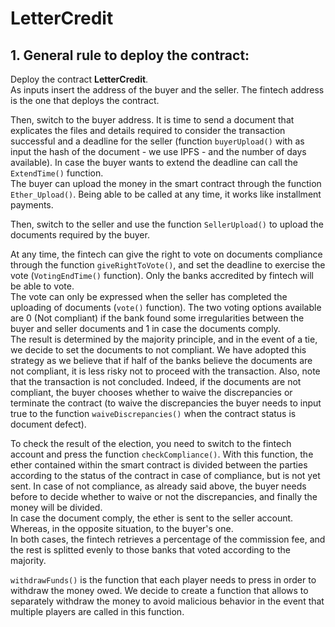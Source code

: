 # LetterCredit
## 1. General rule to deploy the contract:

Deploy the contract **LetterCredit**. \
As inputs insert the address of the buyer and the seller. The fintech address is the one that deploys the contract.

Then, switch to the buyer address. It is time to send a document that explicates the files and details required to consider the transaction successful and a deadline for the seller (function `buyerUpload()` with as input the hash of the 
document - we use IPFS - and the number of days available). In case the buyer wants to extend the deadline can call the `ExtendTime()`
function. \
The buyer can upload the money in the smart contract through the function `Ether_Upload()`. Being able to be called at any time, 
it works like installment payments. 

Then, switch to the seller and use the function `SellerUpload()` to upload the documents required by the buyer. 

At any time, the fintech can give the right to vote on documents compliance through the function `giveRightToVote()`, and set the deadline
to exercise the vote (`VotingEndTime()` function). Only the banks accredited by fintech will be able to vote. \
The vote can only be expressed when the seller has completed the uploading of documents (`vote()` function). The two voting options
available are 0 (Not compliant) if the bank found some irregularities between the buyer and seller documents and 1 in case the documents
comply. \
The result is determined by the majority principle, and in the event of a tie, we decide to set the documents to not compliant. 
We have adopted this strategy as we believe that if half of the banks believe the documents are not compliant, it is less risky not
to proceed with the transaction. Also, note that the transaction is not concluded. Indeed, if the documents are not compliant, 
the buyer chooses whether to waive the discrepancies or terminate the contract (to waive the discrepancies the buyer needs 
to input true to the function `waiveDiscrepancies()` when the contract status is document defect). 

To check the result of the election, you need to switch to the fintech account and press the function `checkCompliance()`.
With this function, the ether contained within the smart contract is divided between the parties according to the status
of the contract in case of compliance, but is not yet sent. In case of not compliance, as already said above, the buyer needs
before to decide whether to waive or not the discrepancies, and finally the money will be divided. \
In case the document comply, the ether is sent to the seller account. Whereas, in the opposite situation, to the buyer's one. \
In both cases, the fintech retrieves a percentage of the commission fee, and the rest is splitted evenly to those banks that voted according to the majority.

`withdrawFunds()` is the function that each player needs to press in order to withdraw the money owed. We decide to create a function
that allows to separately withdraw the money to avoid malicious behavior in the event that multiple players are called in this function.
